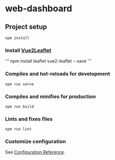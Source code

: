 # web-dashboard

## Project setup
```
npm install
```

### Install [Vue2Leaflet](https://vue2-leaflet.netlify.app/)
'''
npm install leaflet vue2-leaflet --save
'''

### Compiles and hot-reloads for development
```
npm run serve
```

### Compiles and minifies for production
```
npm run build
```

### Lints and fixes files
```
npm run lint
```

### Customize configuration
See [Configuration Reference](https://cli.vuejs.org/config/).
